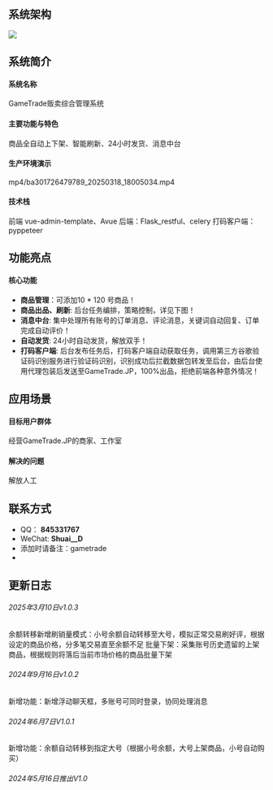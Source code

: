 ## 系统架构

![](images/202405/82b91715853218.png)

## 系统简介

#### 系统名称

GameTrade贩卖综合管理系统

#### 主要功能与特色

商品全自动上下架、智能刷新、24小时发货、消息中台

#### 生产环境演示

mp4/ba301726479789_20250318_18005034.mp4

#### 技术栈

前端 vue-admin-template、Avue
后端：Flask_restful、celery
打码客户端：pyppeteer

## 功能亮点

#### 核心功能

- **商品管理**：可添加10 * 120 号商品！
- **商品出品、刷新**: 后台任务编排，策略控制，详见下图！
- **消息中台**: 集中处理所有账号的订单消息、评论消息，关键词自动回复、订单完成自动评价！
- **自动发货**: 24小时自动发货，解放双手！
- **打码客户端**: 后台发布任务后，打码客户端自动获取任务，调用第三方谷歌验证码识别服务进行验证码识别，识别成功后拦截数据包转发至后台，由后台使用代理包装后发送至GameTrade.JP，100%出品，拒绝前端各种意外情况！

## 应用场景

#### 目标用户群体

经营GameTrade.JP的商家、工作室

#### 解决的问题

解放人工

## 联系方式

- QQ：
  **845331767**
- WeChat:
  **Shuai__D**
- 添加时请备注：gametrade
- 

## 更新日志

###### 2025年3月10日v1.0.3

余额转移新增刷销量模式：小号余额自动转移至大号，模拟正常交易刷好评，根据设定的商品价格，分多笔交易直至余额不足
批量下架：采集账号历史遗留的上架商品，根据规则将落后当前市场价格的商品批量下架

###### 2024年9月16日v1.0.2

新增功能：新增浮动聊天框，多账号可同时登录，协同处理消息

###### 2024年6月7日V1.0.1

新增功能：余额自动转移到指定大号（根据小号余额，大号上架商品，小号自动购买）

###### 2024年5月16日推出V1.0
